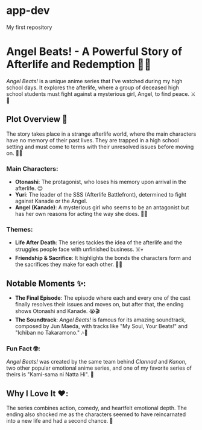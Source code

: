 # app-dev
My first repository

# **Angel Beats!** - A Powerful Story of Afterlife and Redemption 👼💫

*Angel Beats!* is a unique anime series that I've watched during my high school days. It explores the afterlife, where a group of deceased high school students must fight against a mysterious girl, Angel, to find peace. ⚔️👻

## Plot Overview 📜
The story takes place in a strange afterlife world, where the main characters have no memory of their past lives. They are trapped in a high school setting and must come to terms with their unresolved issues before moving on. 🏫💭

### Main Characters:
- **Otonashi**: The protagonist, who loses his memory upon arrival in the afterlife. 😌
- **Yuri**: The leader of the SSS (Afterlife Battlefront), determined to fight against Kanade or the Angel.
- **Angel (Kanade)**: A mysterious girl who seems to be an antagonist but has her own reasons for acting the way she does. 👼💔

### Themes:
- **Life After Death**: The series tackles the idea of the afterlife and the struggles people face with unfinished business. ☠️💀
- **Friendship & Sacrifice**: It highlights the bonds the characters form and the sacrifices they make for each other. 🤝💖

## Notable Moments ✨:
- **The Final Episode**: The episode where each and every one of the cast finally resolves their issues and moves on, but after that, the ending shows Otonashi and Kanade. 😭🎬
- **The Soundtrack**: *Angel Beats!* is famous for its amazing soundtrack, composed by Jun Maeda, with tracks like "My Soul, Your Beats!" and "Ichiban no Takaramono." 🎶🎵

### Fun Fact 🤓:
*Angel Beats!* was created by the same team behind *Clannad* and *Kanon*, two other popular emotional anime series, and one of my favorite series of theirs is "Kami-sama ni Natta Hi". 🌟

## Why I Love It ❤️:
The series combines action, comedy, and heartfelt emotional depth. The ending also shocked me as the characters seemed to have reincarnated into a new life and had a second chance. 💖
